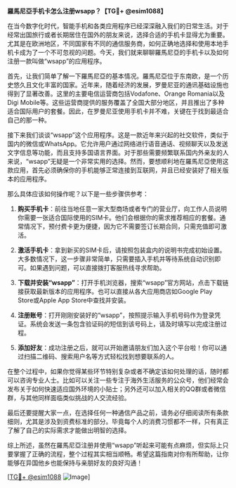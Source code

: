 **羅馬尼亞手机卡怎么注册wsapp？【TG💪+ @esim1088】**

在当今数字化时代，智能手机和各类应用程序已经深深融入我们的日常生活。对于经常出国旅行或者长期居住在国外的朋友来说，选择合适的手机卡显得尤为重要。尤其是在欧洲地区，不同国家有不同的通信服务商，如何正确地选择和使用本地手机卡成为了一个不可忽视的问题。今天，我们就来聊聊羅馬尼亞的手机卡以及如何注册一款叫做“wsapp”的应用程序。

首先，让我们简单了解一下羅馬尼亞的基本情况。羅馬尼亞位于东南欧，是一个历史悠久且文化丰富的国家。近年来，随着经济的发展，罗曼尼亚的通讯基础设施也得到了显著改善。这里的主要电信运营商包括Vodafone、Orange Romania以及Digi Mobile等。这些运营商提供的服务覆盖了全国大部分地区，并且推出了多种适合国际用户的套餐。因此，在罗曼尼亚使用手机卡并不难，关键在于找到最适合自己的那一种。

接下来我们谈谈“wsapp”这个应用程序。这是一款近年来兴起的社交软件，类似于国内的微信或WhatsApp。它允许用户通过网络进行语音通话、视频聊天以及发送文字信息等功能，而且支持多国语言界面。对于那些需要频繁联系国内外亲友的人来说，“wsapp”无疑是一个非常实用的选择。然而，要想顺利地在羅馬尼亞使用这款应用，首先必须确保你的手机能够正常连接到互联网，并且已经安装好了相关版本的应用程序。

那么具体应该如何操作呢？以下是一些步骤供参考：

1. **购买手机卡**：前往当地任意一家大型商场或者专门的营业厅，向工作人员说明你需要一张适合国际使用的SIM卡。他们会根据你的需求推荐相应的套餐。通常情况下，预付费卡更为便捷，因为它不需要签订长期合同，只需充值即可激活。

2. **激活手机卡**：拿到新买的SIM卡后，请按照包装盒内的说明书完成初始设置。大多数情况下，这一步骤非常简单，只需要插入手机并等待系统自动识别即可。如果遇到问题，可以直接拨打客服热线寻求帮助。

3. **下载并安装“wsapp”**：打开手机浏览器，搜索“wsapp”官方网站，点击下载链接获取最新版本的应用程序。也可以直接从各大应用商店如Google Play Store或Apple App Store中查找并安装。

4. **注册账号**：打开刚刚安装好的“wsapp”，按照提示输入手机号码作为登录凭证。系统会发送一条包含验证码的短信到该号码上，请及时填写以完成注册过程。

5. **添加好友**：成功注册之后，就可以开始邀请朋友们加入这个平台啦！你可以通过扫描二维码、搜索用户名等方式轻松找到想要联系的人。

在整个过程中，如果你觉得某些环节特别复杂或者不确定该如何处理的话，随时都可以咨询专业人士。比如可以关注一些专注于海外生活服务的公众号，他们经常会发布关于如何快速适应国外环境的小贴士；另外还可以加入相关的QQ群或者微信群，与其他同样面临类似挑战的人交流经验。

最后还要提醒大家一点，在选择任何一种通信产品之前，请务必仔细阅读所有条款细则，尤其是涉及到资费标准的部分。毕竟每个人的消费习惯都不一样，只有真正了解了自己的实际需求才能做出明智的选择。

综上所述，虽然在羅馬尼亞注册并使用“wsapp”听起来可能有点麻烦，但实际上只要掌握了正确的流程，整个过程其实相当顺畅。希望这篇指南对你有所帮助，让你能够在异国他乡也能保持与亲朋好友的良好沟通！

[[TG💪+ @esim1088](https://t.me/s/esim1088) ![Image](https://i.postimg.cc/4NQfJmqS/Snipaste-2025-05-13-00-14-12.png)]